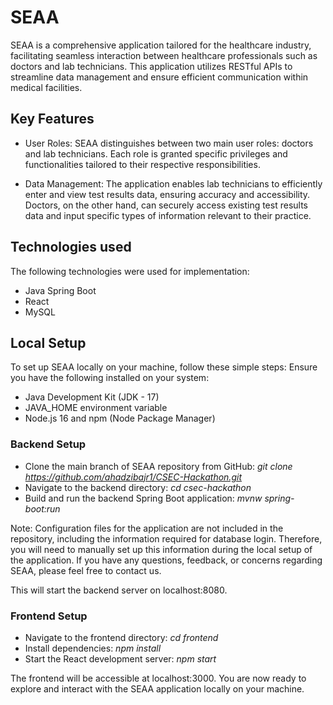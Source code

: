 # SEAA

SEAA is a comprehensive application tailored for the healthcare industry, facilitating seamless interaction between healthcare professionals such as doctors and lab technicians. This application utilizes RESTful APIs to streamline data management and ensure efficient communication within medical facilities.

## Key Features
- User Roles: SEAA distinguishes between two main user roles: doctors and lab technicians. Each role is granted specific privileges and functionalities tailored to their respective responsibilities.

- Data Management: The application enables lab technicians to efficiently enter and view test results data, ensuring accuracy and accessibility. Doctors, on the other hand, can securely access existing test results data and input specific types of information relevant to their practice.

## Technologies used
The following technologies were used for implementation:
- Java Spring Boot
- React
- MySQL

## Local Setup
To set up SEAA locally on your machine, follow these simple steps:
Ensure you have the following installed on your system:
- Java Development Kit (JDK - 17)
- JAVA_HOME environment variable
- Node.js 16 and npm (Node Package Manager)

### Backend Setup
- Clone the main branch of SEAA repository from GitHub: *git clone https://github.com/ahadzibajr1/CSEC-Hackathon.git*
- Navigate to the backend directory: *cd csec-hackathon*
- Build and run the backend Spring Boot application: *mvnw spring-boot:run*

Note: Configuration files for the application are not included in the repository, including the information required for database login. Therefore, you will need to manually set up this information during the local setup of the application. If you have any questions, feedback, or concerns regarding SEAA, please feel free to contact us.
  
This will start the backend server on localhost:8080.

### Frontend Setup
- Navigate to the frontend directory: *cd frontend*
- Install dependencies: *npm install*
- Start the React development server: *npm start*

The frontend will be accessible at localhost:3000. You are now ready to explore and interact with the SEAA application locally on your machine.


















